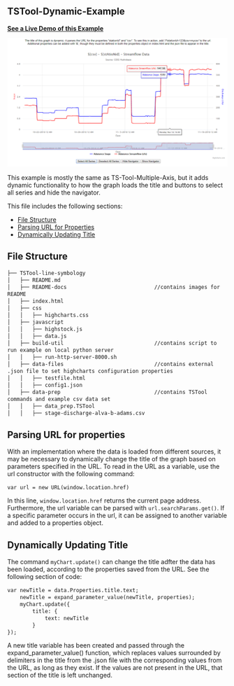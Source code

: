 ## TSTool-Dynamic-Example
<a href="http://github.openwaterfoundation.org/owf-lib-viz-highcharts-js/Timeseries/TSTool-Dynamic-Example/"><b>See a Live Demo of this Example</b></a>

![](README-docs/TS-Tool-Dynamic-Example.png)

This example is mostly the same as TS-Tool-Multiple-Axis, but it adds dynamic functionality to how the graph loads the title and buttons to select all series and hide the navigator.

This file includes the following sections:

* [File Structure](#file-structure)
* [Parsing URL for Properties](#parsing-url-for-properties)
* [Dynamically Updating Title](#dynamically-updating-title)

## File Structure

```
├── TSTool-line-symbology
│   ├── README.md
│   ├── README-docs                            //contains images for README
│   ├── index.html
│   ├── css
│   │   ├── highcharts.css
│   ├── javascript
│   │   ├── highstock.js
│   │   ├── data.js
│   ├── build-util                             //contains script to run example on local python server
│   │   ├── run-http-server-8000.sh
│   ├── data-files                             //contains external .json file to set highcharts configuration properties
│   │   ├── testfile.html
│   │   ├── config1.json
│   ├── data-prep                              //contains TSTool commands and example csv data set
│   │   ├── data_prep.TSTool
│   │   ├── stage-discharge-alva-b-adams.csv
```

## Parsing URL for properties

With an implementation where the data is loaded from different sources, it may be necessary to dynamically change the title of the graph based on parameters specified in the URL.  To read in the URL as a variable, use the url constructor with the following command:

```
var url = new URL(window.location.href)
```

In this line, `window.location.href` returns the current page address.  Furthermore, the url variable can be parsed with `url.searchParams.get()`.  If a specific parameter occurs in the url, it can be assigned to another variable and added to a properties object.

## Dynamically Updating Title

The command `myChart.update()` can change the title adfter the data has been loaded, according to the properties saved from the URL.  See the following section of code:

```
var newTitle = data.Properties.title.text;
    newTitle = expand_parameter_value(newTitle, properties);
    myChart.update({
        title: {
            text: newTitle
        }
});
```

A new title variable has been created and passed through the expand_parameter_value() function, which replaces values surrounded by delimiters in the title from the .json file with the corresponding values from the URL, as long as they exist.  If the values are not present in the URL, that section of the title is left unchanged.
